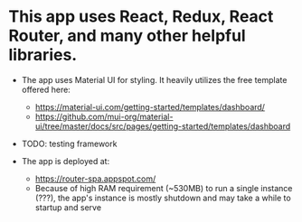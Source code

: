 # This app uses React, Redux, React Router, and many other helpful libraries.

- The app uses Material UI for styling. It heavily utilizes the free template offered here:

  - https://material-ui.com/getting-started/templates/dashboard/
  - https://github.com/mui-org/material-ui/tree/master/docs/src/pages/getting-started/templates/dashboard

- TODO: testing framework

- The app is deployed at:
  - https://router-spa.appspot.com/
  - Because of high RAM requirement (~530MB) to run a single instance (???), the app's instance is mostly shutdown and may take a while to startup and serve
